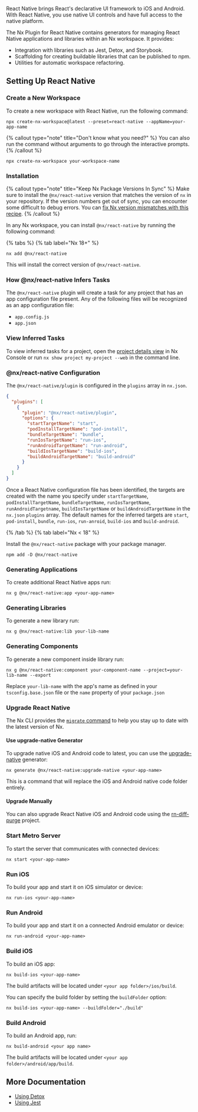 React Native brings React's declarative UI framework to iOS and Android. With React Native, you use native UI controls and have full access to the native platform.

The Nx Plugin for React Native contains generators for managing React Native applications and libraries within an Nx workspace. It provides:

- Integration with libraries such as Jest, Detox, and Storybook.
- Scaffolding for creating buildable libraries that can be published to npm.
- Utilities for automatic workspace refactoring.

## Setting Up React Native

### Create a New Workspace

To create a new workspace with React Native, run the following command:

```shell
npx create-nx-workspace@latest --preset=react-native --appName=your-app-name
```

{% callout type="note" title="Don't know what you need?" %}
You can also run the command without arguments to go through the interactive prompts.
{% /callout %}

```shell
npx create-nx-workspace your-workspace-name
```

### Installation

{% callout type="note" title="Keep Nx Package Versions In Sync" %}
Make sure to install the `@nx/react-native` version that matches the version of `nx` in your repository. If the version numbers get out of sync, you can encounter some difficult to debug errors. You can [fix Nx version mismatches with this recipe](/recipes/tips-n-tricks/keep-nx-versions-in-sync).
{% /callout %}

In any Nx workspace, you can install `@nx/react-native` by running the following command:

{% tabs %}
{% tab label="Nx 18+" %}

```shell
nx add @nx/react-native
```

This will install the correct version of `@nx/react-native`.

### How @nx/react-native Infers Tasks

The `@nx/react-native` plugin will create a task for any project that has an app configuration file present. Any of the following files will be recognized as an app configuration file:

- `app.config.js`
- `app.json`

### View Inferred Tasks

To view inferred tasks for a project, open the [project details view](/concepts/inferred-tasks) in Nx Console or run `nx show project my-project --web` in the command line.

### @nx/react-native Configuration

The `@nx/react-native/plugin` is configured in the `plugins` array in `nx.json`.

```json {% fileName="nx.json" %}
{
  "plugins": [
    {
      "plugin": "@nx/react-native/plugin",
      "options": {
        "startTargetName": "start",
        "podInstallTargetName": "pod-install",
        "bundleTargetName": "bundle",
        "runIosTargetName": "run-ios",
        "runAndroidTargetName": "run-android",
        "buildIosTargetName": "build-ios",
        "buildAndroidTargetName": "build-android"
      }
    }
  ]
}
```

Once a React Native configuration file has been identified, the targets are created with the name you specify under `startTargetName`, `podInstallTargetName`, `bundleTargetName`, `runIosTargetName`, `runAndroidTargetname`, `buildIosTargetName` or `buildAndroidTargetName` in the `nx.json` `plugins` array. The default names for the inferred targets are `start`, `pod-install`, `bundle`, `run-ios`, `run-anroid`, `build-ios` and `build-android`.

{% /tab %}
{% tab label="Nx < 18" %}

Install the `@nx/react-native` package with your package manager.

```shell
npm add -D @nx/react-native
```

### Generating Applications

To create additional React Native apps run:

```shell
nx g @nx/react-native:app <your-app-name>
```

### Generating Libraries

To generate a new library run:

```shell
nx g @nx/react-native:lib your-lib-name
```

### Generating Components

To generate a new component inside library run:

```shell
nx g @nx/react-native:component your-component-name --project=your-lib-name --export
```

Replace `your-lib-name` with the app's name as defined in your `tsconfig.base.json` file or the `name` property of your `package.json`

### Upgrade React Native

The Nx CLI provides the [`migrate` command](/features/automate-updating-dependencies) to help you stay up to date with the latest version of Nx.

#### Use upgrade-native Generator

To upgrade native iOS and Android code to latest, you can use the [upgrade-native](/nx-api/react-native/generators/upgrade-native) generator:

```shell
nx generate @nx/react-native:upgrade-native <your-app-name>
```

This is a command that will replace the iOS and Android native code folder entirely.

#### Upgrade Manually

You can also upgrade React Native iOS and Android code using the [rn-diff-purge](https://react-native-community.github.io/upgrade-helper/) project.

### Start Metro Server

To start the server that communicates with connected devices:

```shell
nx start <your-app-name>
```

### Run iOS

To build your app and start it on iOS simulator or device:

```shell
nx run-ios <your-app-name>
```

### Run Android

To build your app and start it on a connected Android emulator or device:

```shell
nx run-android <your-app-name>
```

### Build iOS

To build an iOS app:

```shell
nx build-ios <your-app-name>
```

The build artifacts will be located under `<your app folder>/ios/build`.

You can specify the build folder by setting the `buildFolder` option:

```shell
nx build-ios <your-app-name> --buildFolder="./build"
```

### Build Android

To build an Android app, run:

```shell
nx build-android <your app name>
```

The build artifacts will be located under `<your app folder>/android/app/build`.

## More Documentation

- [Using Detox](/nx-api/detox)
- [Using Jest](/nx-api/jest)

